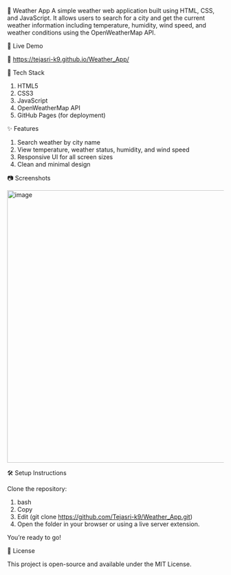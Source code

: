 📍 Weather App
A simple weather web application built using HTML, CSS, and JavaScript. It allows users to search for a city and get the current weather information including temperature, humidity, wind speed, and weather conditions using the OpenWeatherMap API.

🚀 Live Demo

🔗 https://tejasri-k9.github.io/Weather_App/

🧰 Tech Stack

1. HTML5
2. CSS3
3. JavaScript
4. OpenWeatherMap API
5. GitHub Pages (for deployment)

✨ Features
1. Search weather by city name
2. View temperature, weather status, humidity, and wind speed
3. Responsive UI for all screen sizes
4. Clean and minimal design

📷 Screenshots

<img width="1349" height="633" alt="image" src="https://github.com/user-attachments/assets/4ac00024-5588-4de1-95b8-f861f1f946d5" />



🛠️ Setup Instructions

Clone the repository:

1. bash
2. Copy
3. Edit
 (git clone https://github.com/Tejasri-k9/Weather_App.git)
5. Open the folder in your browser or using a live server extension.


 You’re ready to go!

🧾 License

This project is open-source and available under the MIT License.
